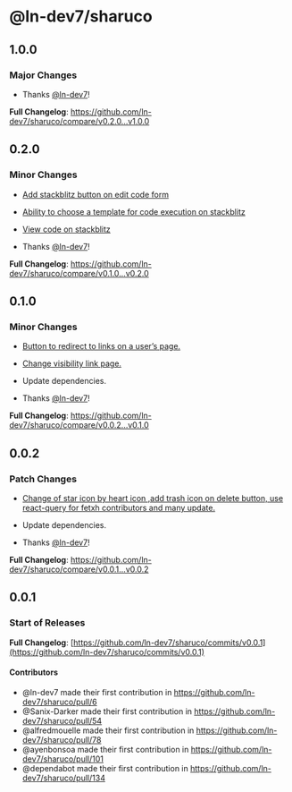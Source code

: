 # @ln-dev7/sharuco

## 1.0.0

### Major Changes

- Thanks [@ln-dev7](https://github.com/ln-dev7)!

**Full Changelog**: https://github.com/ln-dev7/sharuco/compare/v0.2.0...v1.0.0

## 0.2.0

### Minor Changes

- [Add stackblitz button on edit code form](https://github.com/ln-dev7/sharuco/pull/156)

- [Ability to choose a template for code execution on stackblitz](https://github.com/ln-dev7/sharuco/pull/155)

- [View code on stackblitz](https://github.com/ln-dev7/sharuco/pull/154)

- Thanks [@ln-dev7](https://github.com/ln-dev7)!

**Full Changelog**: https://github.com/ln-dev7/sharuco/compare/v0.1.0...v0.2.0

## 0.1.0

### Minor Changes

- [Button to redirect to links on a user’s page.](https://github.com/ln-dev7/sharuco/pull/149) 

- [Change visibility link page.](https://github.com/ln-dev7/sharuco/pull/148) 

- Update dependencies.

- Thanks [@ln-dev7](https://github.com/ln-dev7)!

**Full Changelog**: https://github.com/ln-dev7/sharuco/compare/v0.0.2...v0.1.0

## 0.0.2

### Patch Changes

- [Change of star icon by heart icon ,add trash icon on delete button, use react-query for fetxh contributors and many update.](https://github.com/ln-dev7/sharuco/pull/141) 

- Update dependencies.

- Thanks [@ln-dev7](https://github.com/ln-dev7)!

**Full Changelog**: https://github.com/ln-dev7/sharuco/compare/v0.0.1...v0.0.2

## 0.0.1

### Start of Releases

**Full Changelog**: [https://github.com/ln-dev7/sharuco/commits/v0.0.1](https://github.com/ln-dev7/sharuco/commits/v0.0.1)

#### Contributors
* @ln-dev7 made their first contribution in https://github.com/ln-dev7/sharuco/pull/6
* @Sanix-Darker made their first contribution in https://github.com/ln-dev7/sharuco/pull/54
* @alfredmouelle made their first contribution in https://github.com/ln-dev7/sharuco/pull/78
* @ayenbonsoa made their first contribution in https://github.com/ln-dev7/sharuco/pull/101
* @dependabot made their first contribution in https://github.com/ln-dev7/sharuco/pull/134